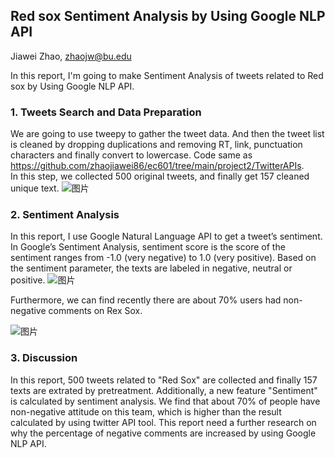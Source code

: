 ## Red sox Sentiment Analysis by Using Google NLP API
Jiawei Zhao, zhaojw@bu.edu  

In this report, I'm going to make Sentiment Analysis of tweets related to Red sox by Using Google NLP API.

### 1. Tweets Search and Data Preparation
We are going to use tweepy to gather the tweet data. And then the tweet list is cleaned by dropping duplications and removing RT, link, punctuation characters and finally convert to lowercase.
Code same as https://github.com/zhaojiawei86/ec601/tree/main/project2/TwitterAPIs.  
In this step, we collected 500 original tweets, and finally get 157 cleaned unique text.
![图片](https://user-images.githubusercontent.com/59852184/139601088-c6aea73a-8113-48ca-ac81-70a9e380cf76.png)

### 2. Sentiment Analysis
In this report, I use Google Natural Language API to get a tweet’s sentiment. In Google’s Sentiment Analysis, sentiment score is the score of the sentiment ranges from -1.0 (very negative) to 1.0 (very positive).
Based on the sentiment parameter, the texts are labeled in negative, neutral or positive.
![图片](https://user-images.githubusercontent.com/59852184/139601121-232e390d-015c-4b20-a976-3dcc4a7d575e.png)

Furthermore, we can find recently there are about 70% users had non-negative comments on Rex Sox.

![图片](https://user-images.githubusercontent.com/59852184/139601132-c13196ca-9f6d-4b0f-a9ab-a866e69c92bb.png)

### 3. Discussion
In this report, 500 tweets related to "Red Sox" are collected and finally 157 texts are extrated by pretreatment. Additionally, a new feature "Sentiment" is calculated by sentiment analysis. We find that about 70% of people have non-negative attitude on this team, which is higher than the result calculated by using twitter API tool. 
This report need a further research on why the percentage of negative comments are increased by using Google NLP API. 

